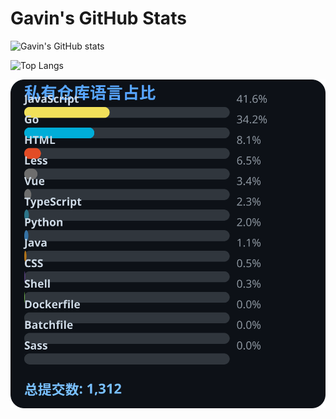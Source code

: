 # Gavin's GitHub Stats

![Gavin's GitHub stats](https://github-readme-stats.vercel.app/api?username=gavinhaydy&show_icons=true&theme=tokyonight)

![Top Langs](https://github-readme-stats.vercel.app/api/top-langs/?username=gavinhaydy&layout=compact)






























































































<!-- PRIVATE_STATS_START -->
![私有仓库统计](./.github/private-stats.svg)
<!-- PRIVATE_STATS_END -->





























































































